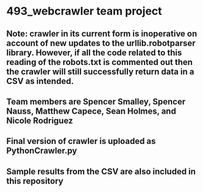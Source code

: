 # 493_webcrawler team project

## Note: crawler in its current form is inoperative on account of new updates to the urllib.robotparser library. However, if all the code related to this reading of the robots.txt is commented out then the crawler will still successfully return data in a CSV as intended.

## Team members are Spencer Smalley, Spencer Nauss, Matthew Capece, Sean Holmes, and Nicole Rodriguez

## Final version of crawler is uploaded as PythonCrawler.py

## Sample results from the CSV are also included in this repository